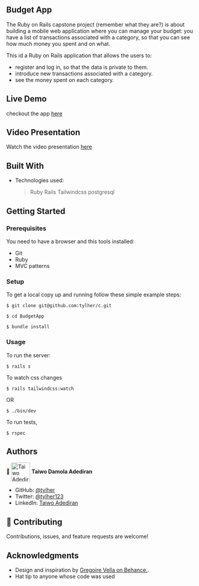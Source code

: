## Budget App
The Ruby on Rails capstone project (remember what they are?) is about building a mobile web application where you can manage your budget: you have a list of transactions associated with a category, so that you can see how much money you spent and on what.

This id a Ruby on Rails application that allows the users to:

- register and log in, so that the data is private to them.
- introduce new transactions associated with a category.
- see the money spent on each category.

## Live Demo
checkout the app [here](https://thawing-earth-92046.herokuapp.com) 

## Video Presentation
Watch the video presentation [here](https://www.loom.com/share/2bb894aff8194acc98da5b6e46f9d691)

## Built With

- Technologies used:
  > Ruby
  > Rails
  > Tailwindcss
  > postgresql


## Getting Started

### Prerequisites

You need to have a browser and this tools installed:

- Git
- Ruby
- MVC patterns

### Setup

To get a local copy up and running follow these simple example steps:

```
$ git clone git@github.com:tylher/c.git
```

```
$ cd BudgetApp
```

```
$ bundle install
```

### Usage

To run the server:

```
$ rails s
```
To watch css changes

```
$ rails tailwindcss:watch
```
OR
```
$ ./bin/dev
```
To run tests,
```
$ rspec
```

## Authors

👤 <a href="https://github.com/tylher" target="blank"><img align="center"
      src="https://user-images.githubusercontent.com/57408419/163676887-390d6032-6720-42bb-ad16-f8e199d6f2fa.jpg"
      alt="Taiwo Adediran" height="50" width="50"/></a> **Taiwo Damola Adediran**

- GitHub: [@tylher](https://github.com/tylher)
- Twitter: [@tylher123](https://twitter.com/tylher123)
- LinkedIn: [Taiwo Adediran](https://www.linkedin.com/in/taiwo-adediran)
  

## 🤝 Contributing

Contributions, issues, and feature requests are welcome!

## Acknowledgments
- Design and inspiration by [Gregoire Vella on Behance.](https://www.behance.net/gallery/19759151/Snapscan-iOs-design-and-branding?tracking_source=).
- Hat tip to anyone whose code was used
